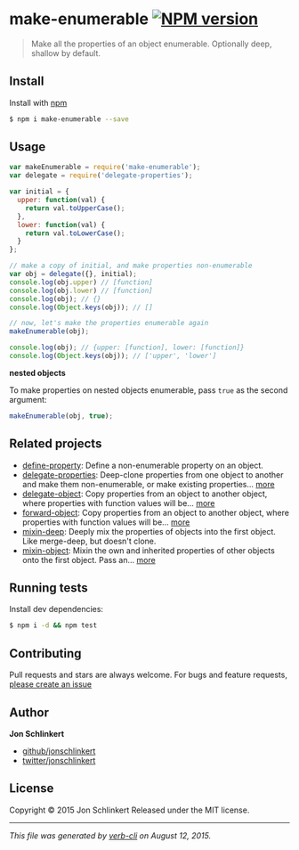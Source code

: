 # make-enumerable [![NPM version](https://badge.fury.io/js/make-enumerable.svg)](http://badge.fury.io/js/make-enumerable)

> Make all the properties of an object enumerable. Optionally deep, shallow by default.

## Install

Install with [npm](https://www.npmjs.com/)

```sh
$ npm i make-enumerable --save
```

## Usage

```js
var makeEnumerable = require('make-enumerable');
var delegate = require('delegate-properties');

var initial = {
  upper: function(val) {
    return val.toUpperCase();
  },
  lower: function(val) {
    return val.toLowerCase();
  }
};

// make a copy of initial, and make properties non-enumerable
var obj = delegate({}, initial);
console.log(obj.upper) // [function]
console.log(obj.lower) // [function]
console.log(obj); // {}
console.log(Object.keys(obj)); // []

// now, let's make the properties enumerable again
makeEnumerable(obj);

console.log(obj); // {upper: [function], lower: [function]}
console.log(Object.keys(obj)); // ['upper', 'lower']
```

**nested objects**

To make properties on nested objects enumerable, pass `true` as the second argument:

```js
makeEnumerable(obj, true);
```

## Related projects

* [define-property](https://github.com/jonschlinkert/define-property): Define a non-enumerable property on an object.
* [delegate-properties](https://github.com/jonschlinkert/delegate-properties): Deep-clone properties from one object to another and make them non-enumerable, or make existing properties… [more](https://github.com/jonschlinkert/delegate-properties)
* [delegate-object](https://github.com/doowb/delegate-object): Copy properties from an object to another object, where properties with function values will be… [more](https://github.com/doowb/delegate-object)
* [forward-object](https://github.com/doowb/forward-object): Copy properties from an object to another object, where properties with function values will be… [more](https://github.com/doowb/forward-object)
* [mixin-deep](https://github.com/jonschlinkert/mixin-deep): Deeply mix the properties of objects into the first object. Like merge-deep, but doesn't clone.
* [mixin-object](https://github.com/jonschlinkert/mixin-object): Mixin the own and inherited properties of other objects onto the first object. Pass an… [more](https://github.com/jonschlinkert/mixin-object)

## Running tests

Install dev dependencies:

```sh
$ npm i -d && npm test
```

## Contributing

Pull requests and stars are always welcome. For bugs and feature requests, [please create an issue](https://github.com/jonschlinkert/make-enumerable/issues/new)

## Author

**Jon Schlinkert**

+ [github/jonschlinkert](https://github.com/jonschlinkert)
+ [twitter/jonschlinkert](http://twitter.com/jonschlinkert)

## License

Copyright © 2015 Jon Schlinkert
Released under the MIT license.

***

_This file was generated by [verb-cli](https://github.com/assemble/verb-cli) on August 12, 2015._